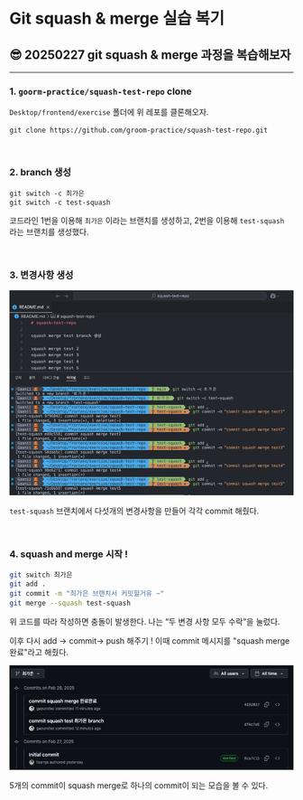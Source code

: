 # Git squash & merge 실습 복기

## 😎 20250227 git squash & merge 과정을 복습해보자

---

### 1. `goorm-practice/squash-test-repo` clone

`Desktop/frontend/exercise` 폴더에 위 레포를 클론해오자.

```
git clone https://github.com/groom-practice/squash-test-repo.git
```

<br>

### 2. branch 생성

```
git switch -c 최가은
git switch -c test-squash
```

코드라인 1번을 이용해 `최가은` 이라는 브랜치를 생성하고, 2번을 이용해 `test-squash` 라는 브랜치를 생성했다.

<br>

### 3. 변경사항 생성

![squash commit](../최가은/img/git-squash_merge/squash_commit.png)

`test-squash` 브랜치에서 다섯개의 변경사항을 만들어 각각 commit 해줬다.

<br>

### 4. squash and merge 시작 !

```bash
git switch 최가은
git add .
git commit -m "최가은 브랜치서 커밋할거유 ~"
git merge --squash test-squash
```

위 코드를 따라 작성하면 충돌이 발생한다. 나는 “두 변경 사항 모두 수락”을 눌렀다.

이후 다시 add → commit→ push 해주기 !
이때 commit 메시지를 "squash merge 완료"라고 해줬다.

![squash complete](../최가은/img/git-squash_merge/squash_complete.png)

5개의 commit이 squash merge로 하나의 commit이 되는 모습을 볼 수 있다.
